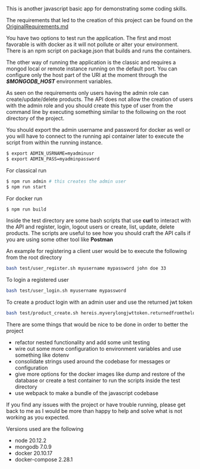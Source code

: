 This is another javascript basic app for demonstrating some coding skills.

The requirements that led to the creation of this project can be found on the [OriginalRequirements.md](OriginalRequirements.md)

You have two options to test run the application. The first and most favorable is with docker as it will not pollute or alter your environment. There is an npm script on package.json that builds and runs the containers.


The other way of running the application is the classic and requires a mongod local or remote instance running on the default port. You can configure only the host part of the URI at the moment through the ***$MONGODB_HOST*** environment variables.

As seen on the requirements only users having the admin role can create/update/delete products. The API does not allow the creation of users with the admin role and you should create this type of user from the command line by executing something similar to the following on the root directory of the project.

You should export the admin username and password for docker as well or you will have to connect to the running api container later to execute the script from within the running instance.

```bash
$ export ADMIN_USRNAME=myadminusr
$ export ADMIN_PASS=myadminpassword
```
For classical run
```bash
$ npm run admin # this creates the admin user
$ npm run start
```
For docker run
```bash
$ npm run build
```

Inside the test directory are some bash scripts that use **curl** to interact with the API and register, login, logout users or create, list, update, delete products. The scripts are useful to see how you should craft the API calls if you are using some other tool like **Postman**

An example for registering a client user would be to execute the following from the root directory

```bash
bash test/user_register.sh myusername mypassword john doe 33
```

To login a registered user

```bash
bash test/user_login.sh myusername mypassword
```

To create a product login with an admin user and use the returned jwt token

```bash
bash test/product_create.sh hereis.myverylongjwttoken.returnedfromthelogincall ball 12 red\ bounce\ and\ glow\ ball
```

There are some things that would be nice to be done in order to better the project
- refactor nested functionality and add some unit testing
- wire out some more configuration to environment variables and use something like dotenv
- consolidate strings used around the codebase for messages or configuration
- give more options for the docker images like dump and restore of the database or create a test container to run the scripts inside the test directory
- use webpack to make a bundle of the javascript codebase

If you find any issues with the project or have trouble running, please get back to me as I would be more than happy to help and solve what is not working as you expected.

Versions used are the following
- node 20.12.2
- mongodb 7.0.9
- docker 20.10.17
- docker-compose 2.28.1
